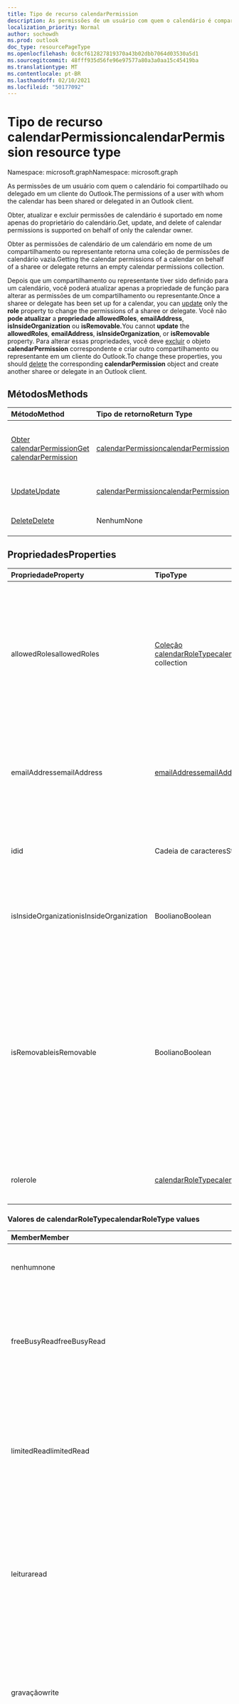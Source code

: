 ```yaml
---
title: Tipo de recurso calendarPermission
description: As permissões de um usuário com quem o calendário é compartilhado.
localization_priority: Normal
author: sochowdh
ms.prod: outlook
doc_type: resourcePageType
ms.openlocfilehash: 0c8cf612827819370a43b02dbb7064d03530a5d1
ms.sourcegitcommit: 48fff935d56fe96e97577a80a3a0aa15c45419ba
ms.translationtype: MT
ms.contentlocale: pt-BR
ms.lasthandoff: 02/10/2021
ms.locfileid: "50177092"
---
```

# <a name="calendarpermission-resource-type"></a><span data-ttu-id="a5a83-103">Tipo de recurso calendarPermission</span><span class="sxs-lookup"><span data-stu-id="a5a83-103">calendarPermission resource type</span></span>

<span data-ttu-id="a5a83-104">Namespace: microsoft.graph</span><span class="sxs-lookup"><span data-stu-id="a5a83-104">Namespace: microsoft.graph</span></span>

<span data-ttu-id="a5a83-105">As permissões de um usuário com quem o calendário foi compartilhado ou delegado em um cliente do Outlook.</span><span class="sxs-lookup"><span data-stu-id="a5a83-105">The permissions of a user with whom the calendar has been shared or delegated in an Outlook client.</span></span>

<span data-ttu-id="a5a83-106">Obter, atualizar e excluir permissões de calendário é suportado em nome apenas do proprietário do calendário.</span><span class="sxs-lookup"><span data-stu-id="a5a83-106">Get, update, and delete of calendar permissions is supported on behalf of only the calendar owner.</span></span>

<span data-ttu-id="a5a83-107">Obter as permissões de calendário de um calendário em nome de um compartilhamento ou representante retorna uma coleção de permissões de calendário vazia.</span><span class="sxs-lookup"><span data-stu-id="a5a83-107">Getting the calendar permissions of a calendar on behalf of a sharee or delegate returns an empty calendar permissions collection.</span></span>

<span data-ttu-id="a5a83-108">Depois que um compartilhamento ou representante tiver sido [](../api/calendarpermission-update.md) definido  para um calendário, você poderá atualizar apenas a propriedade de função para alterar as permissões de um compartilhamento ou representante.</span><span class="sxs-lookup"><span data-stu-id="a5a83-108">Once a sharee or delegate has been set up for a calendar, you can [update](../api/calendarpermission-update.md) only the **role** property to change the permissions of a sharee or delegate.</span></span> <span data-ttu-id="a5a83-109">Você não **pode atualizar** a **propriedade allowedRoles**, **emailAddress**, **isInsideOrganization** ou **isRemovable.**</span><span class="sxs-lookup"><span data-stu-id="a5a83-109">You cannot **update** the **allowedRoles**, **emailAddress**, **isInsideOrganization**, or **isRemovable** property.</span></span> <span data-ttu-id="a5a83-110">Para alterar essas propriedades, você deve [excluir](../api/calendarpermission-delete.md) o objeto **calendarPermission** correspondente e criar outro compartilhamento ou representante em um cliente do Outlook.</span><span class="sxs-lookup"><span data-stu-id="a5a83-110">To change these properties, you should [delete](../api/calendarpermission-delete.md) the corresponding **calendarPermission** object and create another sharee or delegate in an Outlook client.</span></span>

## <a name="methods"></a><span data-ttu-id="a5a83-111">Métodos</span><span class="sxs-lookup"><span data-stu-id="a5a83-111">Methods</span></span>

| <span data-ttu-id="a5a83-112">Método</span><span class="sxs-lookup"><span data-stu-id="a5a83-112">Method</span></span>       | <span data-ttu-id="a5a83-113">Tipo de retorno</span><span class="sxs-lookup"><span data-stu-id="a5a83-113">Return Type</span></span> | <span data-ttu-id="a5a83-114">Descrição</span><span class="sxs-lookup"><span data-stu-id="a5a83-114">Description</span></span> |
|:-------------|:------------|:------------|
| [<span data-ttu-id="a5a83-115">Obter calendarPermission</span><span class="sxs-lookup"><span data-stu-id="a5a83-115">Get calendarPermission</span></span>](../api/calendarpermission-get.md) | [<span data-ttu-id="a5a83-116">calendarPermission</span><span class="sxs-lookup"><span data-stu-id="a5a83-116">calendarPermission</span></span>](calendarpermission.md) | <span data-ttu-id="a5a83-117">Leia as propriedades e os relacionamentos do objeto calendarPermission.</span><span class="sxs-lookup"><span data-stu-id="a5a83-117">Read properties and relationships of calendarPermission object.</span></span> |
| [<span data-ttu-id="a5a83-118">Update</span><span class="sxs-lookup"><span data-stu-id="a5a83-118">Update</span></span>](../api/calendarpermission-update.md) | [<span data-ttu-id="a5a83-119">calendarPermission</span><span class="sxs-lookup"><span data-stu-id="a5a83-119">calendarPermission</span></span>](calendarpermission.md) | <span data-ttu-id="a5a83-120">Atualize o objeto calendarPermission.</span><span class="sxs-lookup"><span data-stu-id="a5a83-120">Update calendarPermission object.</span></span> |
| [<span data-ttu-id="a5a83-121">Delete</span><span class="sxs-lookup"><span data-stu-id="a5a83-121">Delete</span></span>](../api/calendarpermission-delete.md) | <span data-ttu-id="a5a83-122">Nenhum</span><span class="sxs-lookup"><span data-stu-id="a5a83-122">None</span></span> | <span data-ttu-id="a5a83-123">Exclua o objeto calendarPermission.</span><span class="sxs-lookup"><span data-stu-id="a5a83-123">Delete calendarPermission object.</span></span> |

## <a name="properties"></a><span data-ttu-id="a5a83-124">Propriedades</span><span class="sxs-lookup"><span data-stu-id="a5a83-124">Properties</span></span>

| <span data-ttu-id="a5a83-125">Propriedade</span><span class="sxs-lookup"><span data-stu-id="a5a83-125">Property</span></span>     | <span data-ttu-id="a5a83-126">Tipo</span><span class="sxs-lookup"><span data-stu-id="a5a83-126">Type</span></span>        | <span data-ttu-id="a5a83-127">Descrição</span><span class="sxs-lookup"><span data-stu-id="a5a83-127">Description</span></span> |
|:-------------|:------------|:------------|
|<span data-ttu-id="a5a83-128">allowedRoles</span><span class="sxs-lookup"><span data-stu-id="a5a83-128">allowedRoles</span></span>|<span data-ttu-id="a5a83-129">[Coleção calendarRoleType](#calendarroletype-values)</span><span class="sxs-lookup"><span data-stu-id="a5a83-129">[calendarRoleType](#calendarroletype-values) collection</span></span>| <span data-ttu-id="a5a83-130">Lista de níveis de permissão de compartilhamento ou delegação permitidos para o calendário.</span><span class="sxs-lookup"><span data-stu-id="a5a83-130">List of allowed sharing or delegating permission levels for the calendar.</span></span> <span data-ttu-id="a5a83-131">Os valores possíveis são: `none`, `freeBusyRead`, `limitedRead`, `read`, `write`, `delegateWithoutPrivateEventAccess`, `delegateWithPrivateEventAccess`, `custom`.</span><span class="sxs-lookup"><span data-stu-id="a5a83-131">Possible values are: `none`, `freeBusyRead`, `limitedRead`, `read`, `write`, `delegateWithoutPrivateEventAccess`, `delegateWithPrivateEventAccess`, `custom`.</span></span>|
|<span data-ttu-id="a5a83-132">emailAddress</span><span class="sxs-lookup"><span data-stu-id="a5a83-132">emailAddress</span></span>|[<span data-ttu-id="a5a83-133">emailAddress</span><span class="sxs-lookup"><span data-stu-id="a5a83-133">emailAddress</span></span>](emailaddress.md)| <span data-ttu-id="a5a83-134">Representa um compartilhamento ou representante que tem acesso ao calendário.</span><span class="sxs-lookup"><span data-stu-id="a5a83-134">Represents a sharee or delegate who has access to the calendar.</span></span> <span data-ttu-id="a5a83-135">Para o compartilhamento "Minha Organização", a propriedade **de** endereço é nula.</span><span class="sxs-lookup"><span data-stu-id="a5a83-135">For the "My Organization" sharee, the **address** property is null.</span></span> <span data-ttu-id="a5a83-136">Somente leitura.</span><span class="sxs-lookup"><span data-stu-id="a5a83-136">Read-only.</span></span> |
|<span data-ttu-id="a5a83-137">id</span><span class="sxs-lookup"><span data-stu-id="a5a83-137">id</span></span>|<span data-ttu-id="a5a83-138">Cadeia de caracteres</span><span class="sxs-lookup"><span data-stu-id="a5a83-138">String</span></span>| <span data-ttu-id="a5a83-139">O identificador exclusivo do usuário (compartilhar ou delegar) com quem o calendário foi compartilhado.</span><span class="sxs-lookup"><span data-stu-id="a5a83-139">The unique identifier of the user (sharee or delegate) with whom the calendar has been shared.</span></span> <span data-ttu-id="a5a83-140">Somente leitura.</span><span class="sxs-lookup"><span data-stu-id="a5a83-140">Read-only.</span></span>|
|<span data-ttu-id="a5a83-141">isInsideOrganization</span><span class="sxs-lookup"><span data-stu-id="a5a83-141">isInsideOrganization</span></span>|<span data-ttu-id="a5a83-142">Booliano</span><span class="sxs-lookup"><span data-stu-id="a5a83-142">Boolean</span></span>| <span data-ttu-id="a5a83-143">True se o usuário no contexto (compartilhar ou delegar) estiver dentro da mesma organização que o proprietário do calendário.</span><span class="sxs-lookup"><span data-stu-id="a5a83-143">True if the user in context (sharee or delegate) is inside the same organization as the calendar owner.</span></span>|
|<span data-ttu-id="a5a83-144">isRemovable</span><span class="sxs-lookup"><span data-stu-id="a5a83-144">isRemovable</span></span>|<span data-ttu-id="a5a83-145">Booliano</span><span class="sxs-lookup"><span data-stu-id="a5a83-145">Boolean</span></span>| <span data-ttu-id="a5a83-146">`True` se o usuário puder ser removido da lista de compartilhamentos ou representantes do calendário especificado, `false` caso contrário.</span><span class="sxs-lookup"><span data-stu-id="a5a83-146">`True` if the user can be removed from the list of sharees or delegates for the specified calendar, `false` otherwise.</span></span> <span data-ttu-id="a5a83-147">O usuário "Minha organização" determina as permissões que outras pessoas em sua organização têm para o calendário determinado.</span><span class="sxs-lookup"><span data-stu-id="a5a83-147">The "My organization" user determines the permissions other people within your organization have to the given calendar.</span></span> <span data-ttu-id="a5a83-148">Não é possível remover "Minha organização" como um compartilhamento de um calendário.</span><span class="sxs-lookup"><span data-stu-id="a5a83-148">You cannot remove "My organization" as a sharee to a calendar.</span></span>|
|<span data-ttu-id="a5a83-149">role</span><span class="sxs-lookup"><span data-stu-id="a5a83-149">role</span></span>|[<span data-ttu-id="a5a83-150">calendarRoleType</span><span class="sxs-lookup"><span data-stu-id="a5a83-150">calendarRoleType</span></span>](#calendarroletype-values)| <span data-ttu-id="a5a83-151">Nível de permissão atual do compartilhamento de calendário ou representante.</span><span class="sxs-lookup"><span data-stu-id="a5a83-151">Current permission level of the calendar sharee or delegate.</span></span> |

### <a name="calendarroletype-values"></a><span data-ttu-id="a5a83-152">Valores de calendarRoleType</span><span class="sxs-lookup"><span data-stu-id="a5a83-152">calendarRoleType values</span></span>

| <span data-ttu-id="a5a83-153">Member</span><span class="sxs-lookup"><span data-stu-id="a5a83-153">Member</span></span>        | <span data-ttu-id="a5a83-154">Descrição</span><span class="sxs-lookup"><span data-stu-id="a5a83-154">Description</span></span> |
|:--------------|:------------|
| <span data-ttu-id="a5a83-155">nenhum</span><span class="sxs-lookup"><span data-stu-id="a5a83-155">none</span></span> | <span data-ttu-id="a5a83-156">O calendário não é compartilhado com o usuário.</span><span class="sxs-lookup"><span data-stu-id="a5a83-156">Calendar is not shared with the user.</span></span> |
| <span data-ttu-id="a5a83-157">freeBusyRead</span><span class="sxs-lookup"><span data-stu-id="a5a83-157">freeBusyRead</span></span> | <span data-ttu-id="a5a83-158">O usuário é um compartilhamento que pode exibir o status de livre/ocupado do proprietário no calendário.</span><span class="sxs-lookup"><span data-stu-id="a5a83-158">User is a sharee who can view free/busy status of the owner on the calendar.</span></span> |
| <span data-ttu-id="a5a83-159">limitedRead</span><span class="sxs-lookup"><span data-stu-id="a5a83-159">limitedRead</span></span> | <span data-ttu-id="a5a83-160">O usuário é um compartilhamento que pode exibir o status de livre/ocupado e títulos e locais dos eventos no calendário.</span><span class="sxs-lookup"><span data-stu-id="a5a83-160">User is a sharee who can view free/busy status, and titles and locations of the events on the calendar.</span></span> |
| <span data-ttu-id="a5a83-161">leitura</span><span class="sxs-lookup"><span data-stu-id="a5a83-161">read</span></span> | <span data-ttu-id="a5a83-162">O usuário é um compartilhamento que pode exibir todos os detalhes dos eventos no calendário, exceto os eventos particulares do proprietário.</span><span class="sxs-lookup"><span data-stu-id="a5a83-162">User is a sharee who can view all the details of the events on the calendar, except for the owner's private events.</span></span> |
| <span data-ttu-id="a5a83-163">gravação</span><span class="sxs-lookup"><span data-stu-id="a5a83-163">write</span></span> | <span data-ttu-id="a5a83-164">O usuário é um compartilhamento que pode exibir todos os detalhes (exceto eventos privados) e editar eventos no calendário.</span><span class="sxs-lookup"><span data-stu-id="a5a83-164">User is a sharee who can view all the details (except for private events) and edit events on the calendar.</span></span> |
| <span data-ttu-id="a5a83-165">delegateWithoutPrivateEventAccess</span><span class="sxs-lookup"><span data-stu-id="a5a83-165">delegateWithoutPrivateEventAccess</span></span> | <span data-ttu-id="a5a83-166">O usuário é um representante que tem acesso de gravação, mas não pode exibir informações dos eventos particulares do proprietário no calendário.</span><span class="sxs-lookup"><span data-stu-id="a5a83-166">User is a delegate who has write access but cannot view information of the owner's private events on the calendar.</span></span> |
| <span data-ttu-id="a5a83-167">delegateWithPrivateEventAccess</span><span class="sxs-lookup"><span data-stu-id="a5a83-167">delegateWithPrivateEventAccess</span></span> | <span data-ttu-id="a5a83-168">O usuário é um representante que tem acesso de gravação e pode exibir informações dos eventos particulares do proprietário no calendário.</span><span class="sxs-lookup"><span data-stu-id="a5a83-168">User is a delegate who has write access and can view information of the owner's private events on the calendar.</span></span> |
| <span data-ttu-id="a5a83-169">custom</span><span class="sxs-lookup"><span data-stu-id="a5a83-169">custom</span></span> | <span data-ttu-id="a5a83-170">O usuário tem permissões personalizadas para o calendário.</span><span class="sxs-lookup"><span data-stu-id="a5a83-170">User has custom permissions to the calendar.</span></span> |


## <a name="json-representation"></a><span data-ttu-id="a5a83-171">Representação JSON</span><span class="sxs-lookup"><span data-stu-id="a5a83-171">JSON representation</span></span>

<span data-ttu-id="a5a83-172">Veja a seguir uma representação JSON do recurso.</span><span class="sxs-lookup"><span data-stu-id="a5a83-172">The following is a JSON representation of the resource.</span></span>

<!-- {
  "blockType": "resource",
  "@odata.type": "microsoft.graph.calendarPermission",
  "keyProperty": "id"
}-->

```json
{
  "allowedRoles": ["string"],
  "emailAddress": {"@odata.type": "microsoft.graph.emailAddress"},
  "id": "String (identifier)",
  "isInsideOrganization": "boolean",
  "isRemovable": "boolean",
  "role": "string"
}
```

<!-- uuid: 16cd6b66-4b1a-43a1-adaf-3a886856ed98
2019-02-04 14:57:30 UTC -->
<!-- {
  "type": "#page.annotation",
  "description": "calendarPermission resource",
  "keywords": "",
  "section": "documentation",
  "tocPath": ""
}-->

